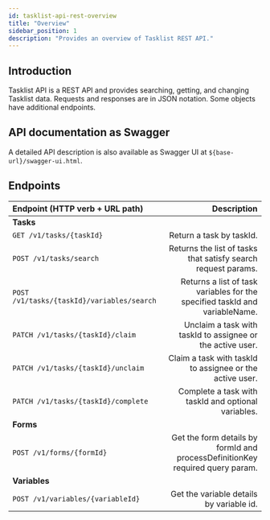 ```yaml
---
id: tasklist-api-rest-overview
title: "Overview"
sidebar_position: 1
description: "Provides an overview of Tasklist REST API."
---
```


## Introduction

Tasklist API is a REST API and provides searching, getting, and changing Tasklist data.
Requests and responses are in JSON notation. Some objects have additional endpoints.

## API documentation as Swagger

A detailed API description is also available as Swagger UI at `${base-url}/swagger-ui.html`.

## Endpoints

| Endpoint (HTTP verb + URL path)            |                                                                   Description |
| :----------------------------------------- | ----------------------------------------------------------------------------: |
| **Tasks**                                  |                                                                               |
| `GET /v1/tasks/{taskId}`                   |                                                      Return a task by taskId. |
| `POST /v1/tasks/search`                    |                 Returns the list of tasks that satisfy search request params. |
| `POST /v1/tasks/{taskId}/variables/search` |   Returns a list of task variables for the specified taskId and variableName. |
| `PATCH /v1/tasks/{taskId}/claim`           |                    Unclaim a task with taskId to assignee or the active user. |
| `PATCH /v1/tasks/{taskId}/unclaim`         |                      Claim a task with taskId to assignee or the active user. |
| `PATCH /v1/tasks/{taskId}/complete`        |                           Complete a task with taskId and optional variables. |
| **Forms**                                  |                                                                               |
| `POST /v1/forms/{formId}`                  | Get the form details by formId and processDefinitionKey required query param. |
| **Variables**                              |                                                                               |
| `POST /v1/variables/{variableId}`          |                                      Get the variable details by variable id. |
